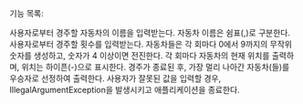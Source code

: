 기능 목록:

사용자로부터 경주할 자동차의 이름을 입력받는다. 자동차 이름은 쉼표(,)로 구분한다.
사용자로부터 경주할 횟수를 입력받는다.
자동차들은 각 회마다 0에서 9까지의 무작위 숫자를 생성하고, 숫자가 4 이상이면 전진한다.
각 회마다 자동차의 현재 위치를 출력하며, 위치는 하이픈(-)으로 표시한다.
경주가 종료된 후, 가장 멀리 나아간 자동차(들)를 우승자로 선정하여 출력한다.
사용자가 잘못된 값을 입력할 경우, IllegalArgumentException을 발생시키고 애플리케이션을 종료한다.